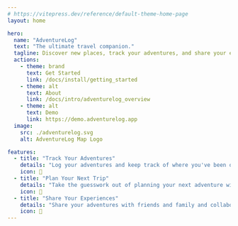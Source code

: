 ```yaml
---
# https://vitepress.dev/reference/default-theme-home-page
layout: home

hero:
  name: "AdventureLog"
  text: "The ultimate travel companion."
  tagline: Discover new places, track your adventures, and share your experiences with friends and family.
  actions:
    - theme: brand
      text: Get Started
      link: /docs/install/getting_started
    - theme: alt
      text: About
      link: /docs/intro/adventurelog_overview
    - theme: alt
      text: Demo
      link: https://demo.adventurelog.app
  image:
    src: ./adventurelog.svg
    alt: AdventureLog Map Logo

features:
  - title: "Track Your Adventures"
    details: "Log your adventures and keep track of where you've been on the world map."
    icon: 📍
  - title: "Plan Your Next Trip"
    details: "Take the guesswork out of planning your next adventure with an easy-to-use itinerary planner."
    icon: 📅
  - title: "Share Your Experiences"
    details: "Share your adventures with friends and family and collaborate on trips together."
    icon: 📸
---
```

